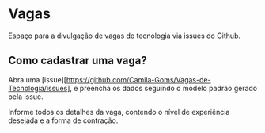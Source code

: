 # Vagas

Espaço para a divulgação de vagas de tecnologia via issues do Github.

## Como cadastrar uma vaga?

Abra uma [issue][https://github.com/Camila-Goms/Vagas-de-Tecnologia/issues], e preencha os dados seguindo o modelo padrão gerado
pela issue.

Informe todos os detalhes da vaga, contendo o nível de experiência desejada e a forma de contração.

